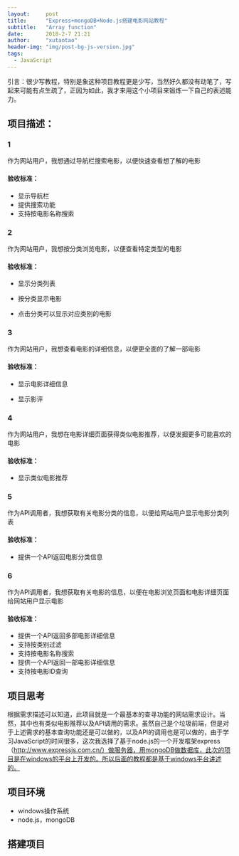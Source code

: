 ```yaml
---
layout: 	post
title: 		"Express+mongoDB+Node.js搭建电影网站教程"
subtitle:   "Array function"
date: 		2018-2-7 21:21
author: 	"xutaotao"
header-img: "img/post-bg-js-version.jpg"
tags:
  - JavaScript
---
```


引言：很少写教程，特别是象这种项目教程更是少写，当然好久都没有动笔了，写起来可能有点生疏了，正因为如此，我才来用这个小项目来锻炼一下自己的表述能力。

## 项目描述：

### 1

作为网站用户，我想通过导航栏搜索电影，以便快速查看想了解的电影

#### 验收标准：

- 显示导航栏
- 提供搜索功能
- 支持按电影名称搜索

### 2

作为网站用户，我想按分类浏览电影，以便查看特定类型的电影

#### 验收标准：

- 显示分类列表

- 按分类显示电影

- 点击分类可以显示对应类别的电影

### 3

作为网站用户，我想查看电影的详细信息，以便更全面的了解一部电影

#### 验收标准：

- 显示电影详细信息

- 显示影评

### 4

作为网站用户，我想在电影详细页面获得类似电影推荐，以便发掘更多可能喜欢的电影

#### 验收标准：

- 显示类似电影推荐

### 5

作为API调用者，我想获取有关电影分类的信息，以便给网站用户显示电影分类列表

#### 验收标准：

- 提供一个API返回电影分类信息

### 6

作为API调用者，我想获取有关电影的信息，以便在电影浏览页面和电影详细页面给网站用户显示电影

#### 验收标准：

- 提供一个API返回多部电影详细信息
- 支持按类别过滤
- 支持按电影名称搜索
- 提供一个API返回一部电影详细信息
- 支持按电影ID查询

## 项目思考
根据需求描述可以知道，此项目就是一个最基本的查寻功能的网站需求设计。当然，其中也有类似电影推荐以及API调用的需求。虽然自己是个垃圾前端，但是对于上述需求的基本查询功能还是可以做的，以及API的调用也是可以做的，由于学习JavaScript的时间很多，这次我选择了基于node.js的一个开发框架express（http://www.expressjs.com.cn/）做服务器，用mongoDB做数据库，此次的项目是在windows的平台上开发的。所以后面的教程都是基于windows平台讲述的。

## 项目环境
- windows操作系统
- node.js，mongoDB

## 搭建项目
